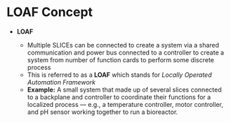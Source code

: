 # LOAF Concept

- **LOAF**

  - Multiple SLICEs can be connected to create a system via a shared communication and power bus connected to a controller to create a system from number of function cards to perform some discrete process
  - This is referred to as a **LOAF** which stands for _Locally Operated Automation Framework_
  - **Example:** A small system that made up of several slices connected to a backplane and controller to coordinate their functions for a localized process — e.g., a temperature controller, motor controller, and pH sensor working together to run a bioreactor.

